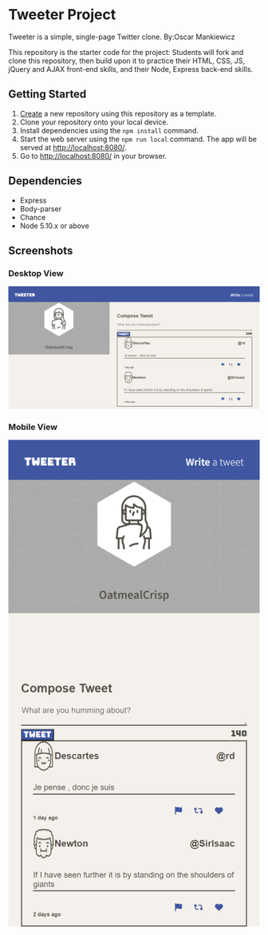 # Tweeter Project

Tweeter is a simple, single-page Twitter clone.
By:Oscar Mankiewicz

This repository is the starter code for the project: Students will fork and clone this repository, then build upon it to practice their HTML, CSS, JS, jQuery and AJAX front-end skills, and their Node, Express back-end skills.

## Getting Started

1. [Create](https://docs.github.com/en/repositories/creating-and-managing-repositories/creating-a-repository-from-a-template) a new repository using this repository as a template.
2. Clone your repository onto your local device.
3. Install dependencies using the `npm install` command.
4. Start the web server using the `npm run local` command. The app will be served at <http://localhost:8080/>.
5. Go to <http://localhost:8080/> in your browser.

## Dependencies

- Express
- Body-parser
- Chance
- Node 5.10.x or above

## Screenshots

### Desktop View

!["Desktop page"](https://github.com/OscarMankiewicz/tweeter/blob/master/public/images/DesktopView.png?raw=true)

### Mobile View

!["Mobile View"](https://github.com/OscarMankiewicz/tweeter/blob/master/public/images/MobileView.png?raw=true)
